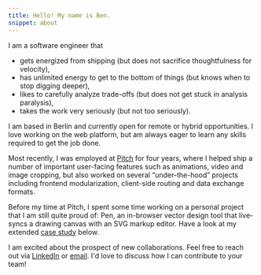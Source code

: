 ```yaml
---
title: Hello! My name is Ben.
snippet: about
---
```


I am a software engineer that
- gets energized from shipping (but does not sacrifice thoughtfulness for velocity),
- has unlimited energy to get to the bottom of things (but knows when to stop digging deeper),
- likes to carefully analyze trade-offs (but does not get stuck in analysis paralysis),
- takes the work very seriously (but not too seriously).

I am based in Berlin and currently open for remote or hybrid opportunities. I love working on the web platform, but am always eager to learn any skills required to get the job done.

Most recently, I was employed at [Pitch][1] for four years, where I helped ship a number of important user-facing features such as animations, video and image cropping, but also worked on several “under-the-hood” projects including frontend modularization, client-side routing and data exchange formats.

Before my time at Pitch, I spent some time working on a personal project that I am still quite proud of: Pen, an in-browser vector design tool that live-syncs a drawing canvas with an SVG markup editor. Have a look at my extended [case study][2] below.

I am excited about the prospect of new collaborations. Feel free to reach out via [LinkedIn][3] or [email][4]. I'd love to discuss how I can contribute to your team!

[1]:  https://pitch.com
[2]:	/2019/10/01/pen/
[3]:	https://www.linkedin.com/in/benrodenhaeuser/
[4]:	mailto:ben@rodenhaeuser.de
